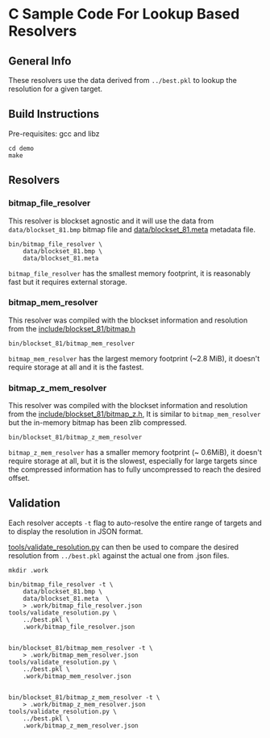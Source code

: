 # C Sample Code For Lookup Based Resolvers

## General Info

These resolvers use the data derived from `../best.pkl` to lookup the resolution for a given target.


## Build Instructions

Pre-requisites: gcc and libz

    cd demo
    make

## Resolvers

### bitmap_file_resolver

This resolver is blockset agnostic and it will use the data from `data/blockset_81.bmp` bitmap file and [data/blockset_81.meta](data/blockset_81.meta) metadata file.

    bin/bitmap_file_resolver \
        data/blockset_81.bmp \
        data/blockset_81.meta

`bitmap_file_resolver` has the smallest memory footprint, it is reasonably fast but it requires external storage.

### bitmap_mem_resolver

This resolver was compiled with the blockset information and resolution from the [include/blockset_81/bitmap.h](include/blockset_81/bitmap.h)

    bin/blockset_81/bitmap_mem_resolver

`bitmap_mem_resolver` has the largest memory footprint (~2.8 MiB), it doesn't require storage at all and it is the fastest.

### bitmap_z_mem_resolver

This resolver was compiled with the blockset information and resolution from the [include/blockset_81/bitmap_z.h](include/blockset_81/bitmap_z.h), It is similar to `bitmap_mem_resolver` but the in-memory bitmap has been zlib compressed.

    bin/blockset_81/bitmap_z_mem_resolver

`bitmap_z_mem_resolver` has a smaller memory footprint (~ 0.6MiB), it doesn't require storage at all, but it is the slowest, especially for large targets since the compressed information has to fully uncompressed to reach the desired offset.

## Validation

Each resolver accepts `-t` flag to auto-resolve the entire range of targets and to display the resolution in JSON format.

[tools/validate_resolution.py](tools/validate_resolution.py) can then be used to compare the desired resolution from `../best.pkl` against the actual one from .json files.

    mkdir .work
 
    bin/bitmap_file_resolver -t \
        data/blockset_81.bmp \
        data/blockset_81.meta  \
        > .work/bitmap_file_resolver.json
    tools/validate_resolution.py \
        ../best.pkl \
        .work/bitmap_file_resolver.json

    
    bin/blockset_81/bitmap_mem_resolver -t \
        > .work/bitmap_mem_resolver.json
    tools/validate_resolution.py \
        ../best.pkl \
        .work/bitmap_mem_resolver.json

    
    bin/blockset_81/bitmap_z_mem_resolver -t \
        > .work/bitmap_z_mem_resolver.json
    tools/validate_resolution.py \
        ../best.pkl \
        .work/bitmap_z_mem_resolver.json


